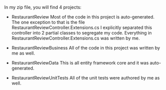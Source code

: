 In my zip file, you will find 4 projects:

* RestaurantReview
	Most of the code in this project is auto-generated.
	The one exception to that is the file RestaurantReviewController.Extensions.cs
	I explicitly separated this controller into 2 partial classes to segregate my code.
	Everything in RestaurantReviewController.Extensions.cs was written by me.

* RestaurantReviewBusiness
	All of the code in this project was written by me as well.

* RestaurantReviewData
	This is all entity framework core and it was auto-generated.

* RestaurantReviewUnitTests
	All of the unit tests were authored by me as well.